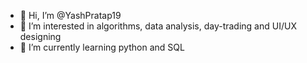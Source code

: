 - 👋 Hi, I’m @YashPratap19
- 👀 I’m interested in algorithms, data analysis, day-trading and UI/UX designing
- 🌱 I’m currently learning python and SQL

<!---
YashPratap19/YashPratap19 is a ✨ special ✨ repository because its `README.md` (this file) appears on your GitHub profile.
You can click the Preview link to take a look at your changes.
--->
